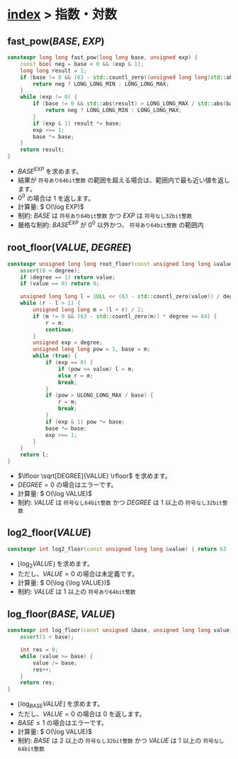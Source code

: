 # [index](index.md) > 指数・対数

## fast_pow($BASE$, $EXP$)

```cpp
constexpr long long fast_pow(long long base, unsigned exp) {
    const bool neg = base < 0 && (exp & 1);
    long long result = 1;
    if (base != 0 && (63 - std::countl_zero((unsigned long long)std::abs(base))) * exp >= 63) {
        return neg ? LONG_LONG_MIN : LONG_LONG_MAX;
    }
    while (exp != 0) {
        if (base != 0 && std::abs(result) > LONG_LONG_MAX / std::abs(base)) {
            return neg ? LONG_LONG_MIN : LONG_LONG_MAX;
        }
        if (exp & 1) result *= base;
        exp >>= 1;
        base *= base;
    }
    return result;
}
```

- ${BASE}^{EXP}$ を求めます。
- 結果が `符号あり64bit整数` の範囲を超える場合は、範囲内で最も近い値を返します。
- $0^0$ の場合は $1$ を返します。
- 計算量: $ O(\log EXP)$
- 制約: $BASE$ は `符号あり64bit整数` かつ $EXP$ は `符号なし32bit整数`
- 厳格な制約: ${BASE}^{EXP}$ が $0^0$ 以外かつ、 `符号あり64bit整数` の範囲内

## root_floor($VALUE$, $DEGREE$)

```cpp
constexpr unsigned long long root_floor(const unsigned long long &value, const unsigned &degree = 2) {
    assert(0 < degree);
    if (degree == 1) return value;
    if (value == 0) return 0;

    unsigned long long l = 1ULL << (63 - std::countl_zero(value)) / degree, r = l << 1;
    while (r - l > 1) {
        unsigned long long m = (l + r) / 2;
        if (m != 0 && (63 - std::countl_zero(m)) * degree >= 64) {
            r = m;
            continue;
        }
        unsigned exp = degree;
        unsigned long long pow = 1, base = m;
        while (true) {
            if (exp == 0) {
                if (pow <= value) l = m;
                else r = m;
                break;
            }
            if (pow > ULONG_LONG_MAX / base) {
                r = m;
                break;
            }
            if (exp & 1) pow *= base;
            base *= base;
            exp >>= 1;
        }
    }
    return l;
}
```

- $\lfloor \sqrt[DEGREE]{VALUE} \rfloor$ を求めます。
- $DEGREE = 0$ の場合はエラーです。
- 計算量: $ O(\log VALUE)$
- 制約: $VALUE$ は `符号なし64bit整数` かつ $DEGREE$ は $1$ 以上の `符号なし32bit整数`

## log2_floor($VALUE$)

```cpp
constexpr int log2_floor(const unsigned long long &value) { return 63 - std::countl_zero(value); }
```

- $\lfloor \log_2 VALUE \rfloor$ を求めます。
- ただし、$VALUE = 0$ の場合は未定義です。
- 計算量: $ O(\log {\log VALUE})$
- 制約: $VALUE$ は $1$ 以上の `符号あり64bit整数`

## log_floor($BASE$, $VALUE$)

```cpp
constexpr int log_floor(const unsigned &base, unsigned long long value) {
    assert(1 < base);

    int res = 0;
    while (value >= base) {
        value /= base;
        res++;
    }
    return res;
}
```

- $\lfloor \log_{BASE} VALUE \rfloor$ を求めます。
- ただし、$VALUE = 0$ の場合は $0$ を返します。
- $BASE \leq 1$ の場合はエラーです。
- 計算量: $ O(\log VALUE)$
- 制約: $BASE$ は $2$ 以上の `符号なし32bit整数` かつ $VALUE$ は $1$ 以上の `符号なし64bit整数`